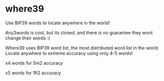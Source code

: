 # where39
Use BIP39 words to locate anywhere in the world!

Any3words is cool, but its closed, and there is no guarantee they wont change their words :(

Where39 uses BIP39 word list, the most distributed word list in the world. Locate anywhere to extreme accuracy using only 4-5 words!

x4 words for 5m2 accuracy

x5 words for 1ft2 accuracy


